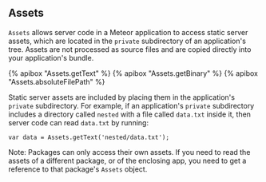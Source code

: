 

<h2 id="assets"><span>Assets</span></h2>

`Assets` allows server code in a Meteor application to access static server
assets, which are located in the `private` subdirectory of an application's
tree. Assets are not processed as source files and are copied directly
into your application's bundle.

{% apibox "Assets.getText" %}
{% apibox "Assets.getBinary" %}
{% apibox "Assets.absoluteFilePath" %}

Static server assets are included by placing them in the application's `private`
subdirectory. For example, if an application's `private` subdirectory includes a
directory called `nested` with a file called `data.txt` inside it, then server
code can read `data.txt` by running:

    var data = Assets.getText('nested/data.txt');

Note: Packages can only access their own assets. If you need to read the assets of a different package, or of the enclosing app, you need to get a reference to that package's `Assets` object.

